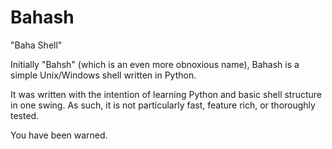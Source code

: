 # Bahash
"Baha Shell"

Initially "Bahsh" (which is an even more obnoxious name), Bahash is a simple Unix/Windows shell written in Python.

It was written with the intention of learning Python and basic shell structure in one swing. As such, it is not particularly
fast, feature rich, or thoroughly tested. 

You have been warned.
